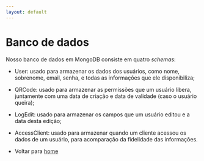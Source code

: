 ```yaml
---
layout: default
---
```


# Banco de dados

Nosso banco de dados em MongoDB consiste em quatro _schemas_:
- User: usado para armazenar os dados dos usuários, como nome, sobrenome, email, senha, e todas as informações que ele disponibiliza;
- QRCode: usado para armazenar as permissões que um usuário libera, juntamente com uma data de criação e data de validade (caso o usuário queira);
- LogEdit: usado para armazenar os campos que um usuário editou e a data desta edição;
- AccessClient: usado para armazenar quando um cliente acessou os dados de um usuário, para acomparação da fidelidade das informações.

- Voltar para [home](index)